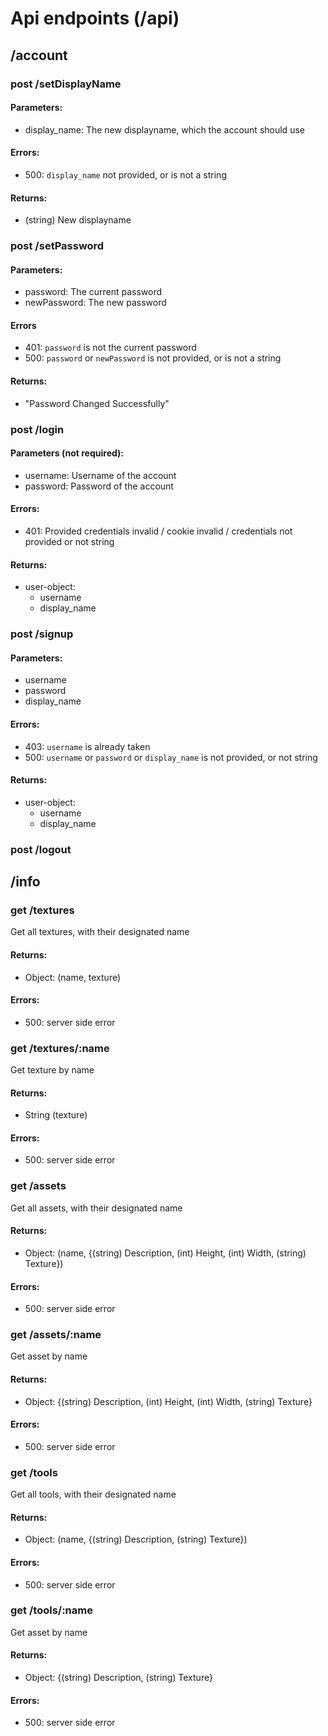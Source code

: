 # Api endpoints (/api)

## /account

### post /setDisplayName
#### Parameters:
- display_name: The new displayname, which the account should use
#### Errors:
- 500: `display_name` not provided, or is not a string
#### Returns:
- (string) New displayname

### post /setPassword
#### Parameters:
- password: The current password
- newPassword: The new password
#### Errors
- 401: `password` is not the current password
- 500: `password` or `newPassword` is not provided, or is not a string
#### Returns:
- "Password Changed Successfully"

### post /login
#### Parameters (not required):
- username: Username of the account
- password: Password of the account
#### Errors:
- 401: Provided credentials invalid / cookie invalid / credentials not provided or not string
#### Returns:
- user-object:
    - username
    - display_name

### post /signup
#### Parameters:
- username
- password
- display_name
#### Errors:
- 403: `username` is already taken
- 500: `username` or `password` or `display_name` is not provided, or not string
#### Returns:
- user-object:
    - username
    - display_name

### post /logout

## /info

### get /textures
Get all textures, with their designated name
#### Returns:
- Object: (name, texture)
#### Errors:
- 500: server side error

### get /textures/:name
Get texture by name
#### Returns:
- String (texture)
#### Errors:
- 500: server side error

### get /assets
Get all assets, with their designated name
#### Returns:
- Object: (name, {(string) Description, (int) Height, (int) Width, (string) Texture})
#### Errors:
- 500: server side error

### get /assets/:name
Get asset by name
#### Returns:
- Object: {(string) Description, (int) Height, (int) Width, (string) Texture}
#### Errors:
- 500: server side error

### get /tools
Get all tools, with their designated name
#### Returns:
- Object: (name, {(string) Description, (string) Texture})
#### Errors:
- 500: server side error

### get /tools/:name
Get asset by name
#### Returns:
- Object: {(string) Description, (string) Texture}
#### Errors:
- 500: server side error